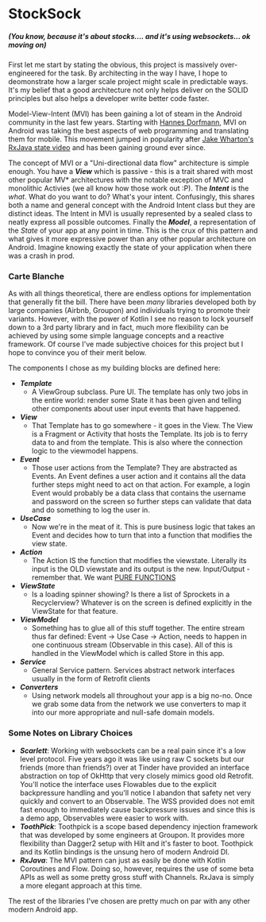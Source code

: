 # StockSock
##### (You know, because it's about stocks.... and it's using websockets... ok moving on)

First let me start by stating the obvious, this project is massively over-engineered for the task.  By architecting in the way I have, I hope to deomonstrate how a larger scale project might scale in predictable ways.  It's my belief that a good architecture not only helps deliver on the SOLID principles but also helps a developer write better code faster.

Model-View-Intent (MVI) has been gaining a lot of steam in the Android community in the last few years.  Starting with [Hannes Dorfmann](http://hannesdorfmann.com/android/model-view-intent), MVI on Android was taking the best aspects of web programming and translating them for mobile.  This movement jumped in popularity after [Jake Wharton's RxJava state video](https://www.youtube.com/watch?v=0IKHxjkgop4) and has been gaining ground ever since.

The concept of MVI or a "Uni-directional data flow" architecture is simple enough.  You have a ***View*** which is passive - this is a trait shared with most other popular MV* architectures with the notable exception of MVC and monolithic Activies (we all know how those work out :P).  The ***Intent*** is the *what*.  What do you want to do?  What's your intent.  Confusingly, this shares both a name and general concept with the Android Intent class but they are distinct ideas.  The Intent in MVI is usually represented by a sealed class to neatly express all possible outcomes.  Finally the ***Model***, a representation of the *State* of your app at any point in time.  This is the crux of this pattern and what gives it more expressive power than any other popular architecture on Android.  Imagine knowing exactly the state of your application when there was a crash in prod.

### Carte Blanche

As with all things theoretical, there are endless options for implementation that generally fit the bill.  There have been *many* libraries developed both by large companies (Airbnb, Groupon) and individuals trying to promote their variants.  However, with the power of Kotlin I see no reason to lock yourself down to a 3rd party library and in fact, much more flexibility can be achieved by using some simple language concepts and a reactive framework.  Of course I've made subjective choices for this project but I hope to convince you of their merit below.

The components I chose as my building blocks are defined here:

- ***Template***
  - A ViewGroup subclass.  Pure UI.  The template has only two jobs in the entire world: render some State it has been given and telling other components about user input events that have happened.
- ***View***
  - That Template has to go somewhere - it goes in the View.  The View is a Fragment or Activity that hosts the Template.  Its job is to ferry data to and from the template.  This is also where the connection logic to the viewmodel happens.
- ***Event***
  - Those user actions from the Template?  They are abstracted as Events.  An Event defines a user action and it contains all the data further steps might need to act on that action.  For example, a login Event would probably be a data class that contains the username and password on the screen so further steps can validate that data and do something to log the user in.
- ***UseCase***
  - Now we're in the meat of it.  This is pure business logic that takes an Event and decides how to turn that into a function that modifies the view state.
- ***Action***
  - The Action IS the function that modifies the viewstate.  Literally its input is the OLD viewstate and its output is the new.  Input/Output - remember that.  We want [PURE FUNCTIONS](https://en.wikipedia.org/wiki/Pure_function)
- ***ViewState***
  - Is a loading spinner showing?  Is there a list of Sprockets in a Recyclerview?  Whatever is on the screen is defined explicitly in the ViewState for that feature.
- ***ViewModel***
  - Something has to glue all of this stuff together.  The entire stream thus far defined: Event -> Use Case -> Action, needs to happen in one continuous stream (Observable in this case).  All of this is handled in the ViewModel which is called Store in this app.
- ***Service***
  - General Service pattern.  Services abstract network interfaces usually in the form of Retrofit clients
- ***Converters***
  - Using network models all throughout your app is a big no-no.  Once we grab some data from the network we use converters to map it into our more appropriate and null-safe domain models.

### Some Notes on Library Choices

- ***Scarlett***: Working with websockets can be a real pain since it's a low level protocol.  Five years ago it was like using raw C sockets but our friends (more than friends?) over at Tinder have provided an interface abstraction on top of OkHttp that very closely mimics good old Retrofit.  You'll notice the interface uses Flowables due to the explicit backpressure handling and you'll notice I abandon that safety net very quickly and convert to an Observable.  The WSS provided does not emit fast enough to immediately cause backpressure issues and since this is a demo app, Observables were easier to work with.
- ***ToothPick***: Toothpick is a scope based dependency injection framework that was developed by some engineers at Groupon.  It provides more flexibility than Dagger2 setup with Hilt and it's faster to boot.  Toothpick and its Kotlin bindings is the unsung hero of modern Android DI.
- ***RxJava***: The MVI pattern can just as easily be done with Kotlin Coroutines and Flow.  Doing so, however, requires the use of some beta APIs as well as some pretty gross stuff with Channels.  RxJava is simply a more elegant approach at this time.

The rest of the libraries I've chosen are pretty much on par with any other modern Android app.